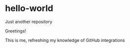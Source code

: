 # hello-world
Just another repository

Greetings!

This is me, refreshing my knowledge of GitHub integrations
